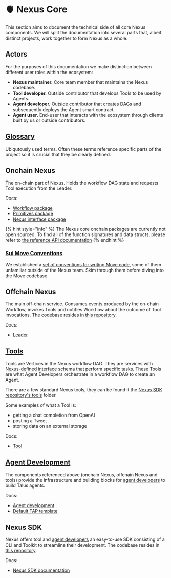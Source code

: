 # 🫀 Nexus Core

This section aims to document the technical side of all core Nexus components. We will split the documentation into several parts that, albeit distinct projects, work together to form Nexus as a whole.

## Actors

For the purposes of this documentation we make distinction between different user roles within the ecosystem:

* **Nexus maintainer.** Core team member that maintains the Nexus codebase.
* **Tool developer.** Outside contributor that develops Tools to be used by Agents.
* **Agent developer.** Outside contributor that creates DAGs and subsequently deploys the Agent smart contract.
* **Agent user.** End-user that interacts with the ecosystem through clients built by us or outside contributors.

## [Glossary](Glossary.md)

Ubiqutously used terms. Often these terms reference specific parts of the project so it is crucial that they be clearly defined.

## Onchain Nexus

The on-chain part of Nexus. Holds the workflow DAG state and requests Tool execution from the Leader. 

Docs:

* [Workflow package](packages/Workflow.md)
* [Primitives package](packages/Primitives.md)
* [Nexus interface package](packages/Nexus-Interface.md)

{% hint style="info" %}
The Nexus core onchain packages are currently not open sourced. To find all of the function signatures and data structs, please refer to [the reference API documentation](./packages/reference/)
{% endhint %}

### [Sui Move Conventions](conventions/Sui-Move.md)

We established a [set of conventions for writing Move code](conventions/Sui-Move.md), some of them unfamiliar outside of the Nexus team. Skim through them before diving into the Move codebase.

## Offchain Nexus

The main off-chain service. Consumes events produced by the on-chain Workflow, invokes Tools and notifies Workflow about the outcome of Tool invocations. The codebase resides in [this repository](https://github.com/Talus-Network/nexus-next/tree/main/be).

Docs:

* [Leader](crates/Leader.md)

## [Tools](Tool.md)

Tools are Vertices in the Nexus workflow DAG. They are services with [Nexus-defined interface](Tool.md) schema that perform specific tasks. These Tools are what Agent Developers orchestrate in a workflow DAG to create an Agent.

There are a few standard Nexus tools, they can be found it the [Nexus SDK repository's tools](https://github.com/Talus-Network/nexus-sdk/tree/main/tools) folder.

Some examples of what a Tool is:

* getting a chat completion from OpenAI
* posting a Tweet
* storing data on an external storage

Docs:

* [Tool](Tool.md)

## [Agent Development](SAP/Index.md)

The components referenced above (onchain Nexus, offchain Nexus and tools) provide the infrastructure and building blocks for [agent developers](index.md#actors) to build Talus agents.

Docs:

* [Agent development](TAP/Index.md)
* [Default TAP template](TAP/Default-TAP.md)

## Nexus SDK

Nexus offers tool and [agent developers](index.md#actors) an easy-to-use SDK consisting of a CLI and Toolkit to streamline their development. The codebase resides in [this repository](https://github.com/Talus-Network/nexus-sdk).

Docs:

* [Nexus SDK documentation](../nexus-sdk/index.md)
